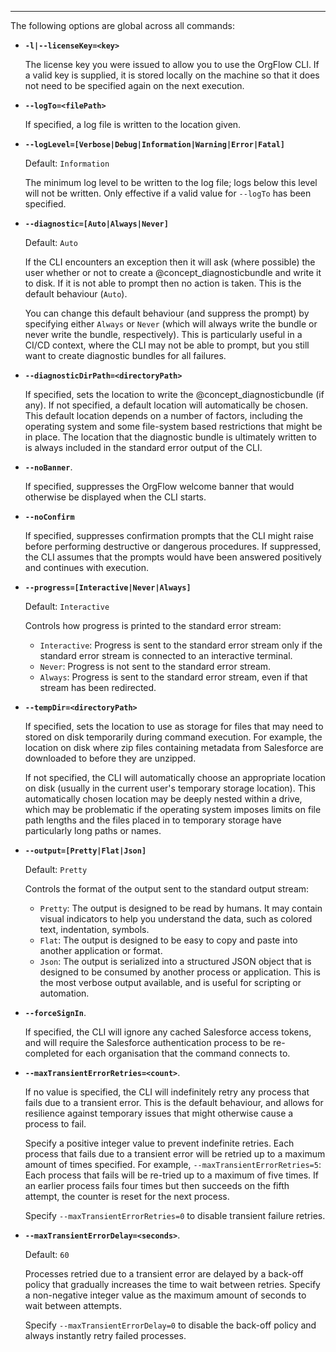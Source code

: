 ***

The following options are global across all commands:

- **`-l|--licenseKey=<key>`**
  
  The license key you were issued to allow you to use the OrgFlow CLI. If a valid key is supplied, it is stored locally on the machine so that it does not need to be specified again on the next execution.

- **`--logTo=<filePath>`**
  
  If specified, a log file is written to the location given.

- **`--logLevel=[Verbose|Debug|Information|Warning|Error|Fatal]`**
  
  Default: `Information`
  
  The minimum log level to be written to the log file; logs below this level will not be written. Only effective if a valid value for `--logTo` has been specified.

- **`--diagnostic=[Auto|Always|Never]`**
  
  Default: `Auto`
  
  If the CLI encounters an exception then it will ask (where possible) the user whether or not to create a @concept_diagnosticbundle and write it to disk. If it is not able to prompt then no action is taken. This is the default behaviour (`Auto`).
  
  You can change this default behaviour (and suppress the prompt) by specifying either `Always` or `Never` (which will always write the bundle or never write the bundle, respectively). This is particularly useful in a CI/CD context, where the CLI may not be able to prompt, but you still want to create diagnostic bundles for all failures.

- **`--diagnosticDirPath=<directoryPath>`**
  
  If specified, sets the location to write the @concept_diagnosticbundle (if any). If not specified, a default location will automatically be chosen. This default location depends on a number of factors, including the operating system and some file-system based restrictions that might be in place. The location that the diagnostic bundle is ultimately written to is always included in the standard error output of the CLI.

- **`--noBanner`**.
  
  If specified, suppresses the OrgFlow welcome banner that would otherwise be displayed when the CLI starts.

- **`--noConfirm`**
  
  If specified, suppresses confirmation prompts that the CLI might raise before performing destructive or dangerous procedures. If suppressed, the CLI assumes that the prompts would have been answered positively and continues with execution.

- **`--progress=[Interactive|Never|Always]`**

  Default: `Interactive`
  
  Controls how progress is printed to the standard error stream:
  - `Interactive`: Progress is sent to the standard error stream only if the standard error stream is connected to an interactive terminal.
  - `Never`: Progress is not sent to the standard error stream.
  - `Always`: Progress is sent to the standard error stream, even if that stream has been redirected.

- **`--tempDir=<directoryPath>`**
  
  If specified, sets the location to use as storage for files that may need to stored on disk temporarily during command execution. For example, the location on disk where zip files containing metadata from Salesforce are downloaded to before they are unzipped.
  
  If not specified, the CLI will automatically choose an appropriate location on disk (usually in the current user's temporary storage location). This automatically chosen location may be deeply nested within a drive, which may be problematic if the operating system imposes limits on file path lengths and the files placed in to temporary storage have particularly long paths or names. 
  
- **`--output=[Pretty|Flat|Json]`**

  Default: `Pretty`
  
  Controls the format of the output sent to the standard output stream:
  - `Pretty`: The output is designed to be read by humans. It may contain visual indicators to help you understand the data, such as colored text, indentation, symbols.
  - `Flat`: The output is designed to be easy to copy and paste into another application or format.
  - `Json`: The output is serialized into a structured JSON object that is designed to be consumed by another process or application. This is the most verbose output available, and is useful for scripting or automation.

- **`--forceSignIn`**.
  
  If specified, the CLI will ignore any cached Salesforce access tokens, and will require the Salesforce authentication process to be re-completed for each organisation that the command connects to.

- **`--maxTransientErrorRetries=<count>`**.
  
  If no value is specified, the CLI will indefinitely retry any process that fails due to a transient error. This is the default behaviour, and allows for resilience against temporary issues that might otherwise cause a process to fail.

  Specify a positive integer value to prevent indefinite retries. Each process that fails due to a transient error will be retried up to a maximum amount of times specified. For example, `--maxTransientErrorRetries=5`: Each process that fails will be re-tried up to a maximum of five times. If an earlier process fails four times but then succeeds on the fifth attempt, the counter is reset for the next process.

  Specify `--maxTransientErrorRetries=0` to disable transient failure retries.

- **`--maxTransientErrorDelay=<seconds>`**.
  
  Default: `60`
  
  Processes retried due to a transient error are delayed by a back-off policy that gradually increases the time to wait between retries. Specify a non-negative integer value as the maximum amount of seconds to wait between attempts.

  Specify `--maxTransientErrorDelay=0` to disable the back-off policy and always instantly retry failed processes.


